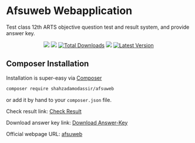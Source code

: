# Afsuweb Webapplication

Test class 12th ARTS objective question test and result system, and provide answer key.

<p align="center">
<a href="https://github.com/shahzadamodassir"><img src="https://img.shields.io/badge/Author-Shahzada%20Modassir-%2344cc11?style=flat-square"/></a>
<a href="LICENSE"><img src="https://img.shields.io/github/license/shahzadamodassir/afsuweb?style=flat-square"/></a>
<a href="https://packagist.org/packages/shahzadamodassir/afsuweb"><img src="https://img.shields.io/packagist/dt/shahzadamodassir/afsuweb.svg?style=flat-square" alt="Total Downloads"></a>
<a href="https://github.com/shahzadamodassir/afsuweb/stargazers"><img src="https://img.shields.io/github/stars/shahzadamodassir/afsuweb?style=flat-square"/></a>
<a href="https://github.com/shahzadamodassir/afsuweb/releases"><img src="https://img.shields.io/github/release/shahzadamodassir/afsuweb.svg?style=flat-square" alt="Latest Version"></a>
</p>

## Composer Installation

Installation is super-easy via [Composer](https://getcomposer.org)

```bash
composer require shahzadamodassir/afsuweb
```

or add it by hand to your `composer.json` file.

Check result link: [Check Result](https://afsuweb.kesug.com/result/)

Download answer key link: [Download Answer-Key](https://afsuweb.kesug.com/answer/)

Official webpage URL: [afsuweb](https://afsuweb.kesug.com/)
